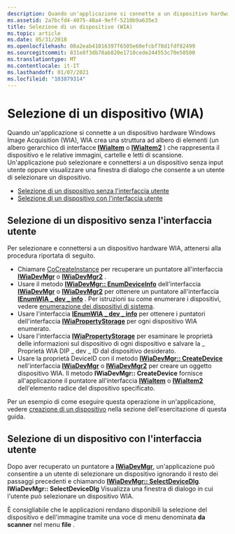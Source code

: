 ```yaml
---
description: Quando un'applicazione si connette a un dispositivo hardware Windows Image Acquisition (WIA), WIA crea una struttura ad albero di elementi (un albero gerarchico di interfacce IWiaItem o IWiaItem2) che rappresenta il dispositivo e le relative immagini, cartelle e letti di scansione.
ms.assetid: 2a7bcfd4-4075-48a4-9eff-5210b9a635e3
title: Selezione di un dispositivo (WIA)
ms.topic: article
ms.date: 05/31/2018
ms.openlocfilehash: 08a2eab41016397f6505e60efcbf78d1fdf82499
ms.sourcegitcommit: 831e8f3db78ab820e1710cede244553c70e50500
ms.translationtype: MT
ms.contentlocale: it-IT
ms.lasthandoff: 01/07/2021
ms.locfileid: "103879314"
---
```

# <a name="selecting-a-device-wia"></a>Selezione di un dispositivo (WIA)

Quando un'applicazione si connette a un dispositivo hardware Windows Image Acquisition (WIA), WIA crea una struttura ad albero di elementi (un albero gerarchico di interfacce [**IWiaItem**](/windows/desktop/api/wia_xp/nn-wia_xp-iwiaitem) o [**IWiaItem2**](-wia-iwiaitem2.md) ) che rappresenta il dispositivo e le relative immagini, cartelle e letti di scansione. Un'applicazione può selezionare e connettersi a un dispositivo senza input utente oppure visualizzare una finestra di dialogo che consente a un utente di selezionare un dispositivo.

-   [Selezione di un dispositivo senza l'interfaccia utente](#selecting-a-device-without-the-ui)
-   [Selezione di un dispositivo con l'interfaccia utente](#selecting-a-device-with-the-ui)

## <a name="selecting-a-device-without-the-ui"></a>Selezione di un dispositivo senza l'interfaccia utente

Per selezionare e connettersi a un dispositivo hardware WIA, attenersi alla procedura riportata di seguito.

-   Chiamare [CoCreateInstance](/windows/win32/api/combaseapi/nf-combaseapi-cocreateinstance) per recuperare un puntatore all'interfaccia [**IWiaDevMgr**](/windows/desktop/api/wia_xp/nn-wia_xp-iwiadevmgr) o [**IWiaDevMgr2**](-wia-iwiadevmgr2.md) .
-   Usare il metodo [**IWiaDevMgr:: EnumDeviceInfo**](/windows/desktop/api/wia_xp/nf-wia_xp-iwiadevmgr-enumdeviceinfo) dell'interfaccia [**IWiaDevMgr**](/windows/desktop/api/wia_xp/nn-wia_xp-iwiadevmgr) o [**IWiaDevMgr2**](-wia-iwiadevmgr2.md) per ottenere un puntatore all'interfaccia [**IEnumWIA \_ dev \_ info**](/windows/desktop/api/wia_xp/nn-wia_xp-ienumwia_dev_info) . Per istruzioni su come enumerare i dispositivi, vedere [enumerazione dei dispositivi di sistema](-wia-enumerating-system-devices.md).
-   Usare l'interfaccia [**IEnumWIA \_ dev \_ info**](/windows/desktop/api/wia_xp/nn-wia_xp-ienumwia_dev_info) per ottenere i puntatori dell'interfaccia [**IWiaPropertyStorage**](/windows/desktop/api/wia_xp/nn-wia_xp-iwiapropertystorage) per ogni dispositivo WIA enumerato.
-   Usare l'interfaccia [**IWiaPropertyStorage**](/windows/desktop/api/wia_xp/nn-wia_xp-iwiapropertystorage) per esaminare le proprietà delle informazioni sul dispositivo di ogni dispositivo e salvare la \_ Proprietà WIA DIP \_ dev \_ ID dal dispositivo desiderato.
-   Usare la proprietà DeviceID con il metodo [**IWiaDevMgr:: CreateDevice**](/windows/desktop/api/wia_xp/nf-wia_xp-iwiadevmgr-createdevice) nell'interfaccia [**IWiaDevMgr**](/windows/desktop/api/wia_xp/nn-wia_xp-iwiadevmgr) o [**IWiaDevMgr2**](-wia-iwiadevmgr2.md) per creare un oggetto dispositivo WIA. Il metodo **IWiaDevMgr:: CreateDevice** fornisce all'applicazione il puntatore all'interfaccia [**IWiaItem**](/windows/desktop/api/wia_xp/nn-wia_xp-iwiaitem) o [**IWiaItem2**](-wia-iwiaitem2.md) dell'elemento radice del dispositivo specificato.

Per un esempio di come eseguire questa operazione in un'applicazione, vedere [creazione di un dispositivo](-wia-creating-a-device.md) nella sezione dell'esercitazione di questa guida.

## <a name="selecting-a-device-with-the-ui"></a>Selezione di un dispositivo con l'interfaccia utente

Dopo aver recuperato un puntatore a [**IWiaDevMgr**](/windows/desktop/api/wia_xp/nn-wia_xp-iwiadevmgr), un'applicazione può consentire a un utente di selezionare un dispositivo ignorando il resto dei passaggi precedenti e chiamando [**IWiaDevMgr:: SelectDeviceDlg**](/windows/desktop/api/wia_xp/nf-wia_xp-iwiadevmgr-selectdevicedlg). **IWiaDevMgr:: SelectDeviceDlg** Visualizza una finestra di dialogo in cui l'utente può selezionare un dispositivo WIA.

È consigliabile che le applicazioni rendano disponibili la selezione del dispositivo e dell'immagine tramite una voce di menu denominata **da scanner** nel menu **file** .

 

 
